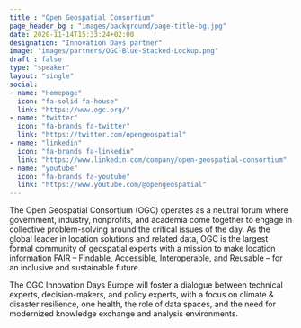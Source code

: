 ```yaml
---
title : "Open Geospatial Consortium"
page_header_bg : "images/background/page-title-bg.jpg"
date: 2020-11-14T15:33:24+02:00
designation: "Innovation Days partner"
image: "images/partners/OGC-Blue-Stacked-Lockup.png"
draft : false
type: "speaker"
layout: "single"
social:
- name: "Homepage"
  icon: "fa-solid fa-house"
  link: "https://www.ogc.org/"
- name: "twitter"
  icon: "fa-brands fa-twitter"
  link: "https://twitter.com/opengeospatial"
- name: "linkedin"
  icon: "fa-brands fa-linkedin"
  link: "https://www.linkedin.com/company/open-geospatial-consortium"
- name: "youtube"
  icon: "fa-brands fa-youtube"
  link: "https://www.youtube.com/@opengeospatial"
---
```


The Open Geospatial Consortium (OGC) operates as a neutral forum where government, industry, nonprofits, and academia come together to
engage in collective problem-solving around the critical issues of the day. As the global leader in location solutions and related data,
OGC is the largest formal community of geospatial experts with a mission to make
location information FAIR – Findable, Accessible, Interoperable, and Reusable – for an inclusive and sustainable future.

The OGC Innovation Days Europe will foster a dialogue between technical experts, decision-makers, and policy experts, with a focus on climate & disaster resilience, one health, the role of data spaces, and the need for modernized knowledge exchange and analysis environments.

